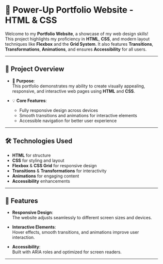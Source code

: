 # 💼 Power-Up Portfolio Website - HTML & CSS  

Welcome to my **Portfolio Website**, a showcase of my web design skills! This project highlights my proficiency in **HTML**, **CSS**, and modern layout techniques like **Flexbox** and the **Grid System**. It also features **Transitions**, **Transformations**, **Animations**, and ensures **Accessibility** for all users.

---

## 🔎 Project Overview  

- 📌 **Purpose**:  
  This portfolio demonstrates my ability to create visually appealing, responsive, and interactive web pages using **HTML** and **CSS**.  

- 💡 **Core Features**:  
  - Fully responsive design across devices  
  - Smooth transitions and animations for interactive elements  
  - Accessible navigation for better user experience  

---

## 🛠️ Technologies Used  

- **HTML** for structure  
- **CSS** for styling and layout  
- **Flexbox** & **CSS Grid** for responsive design  
- **Transitions** & **Transformations** for interactivity  
- **Animations** for engaging content  
- **Accessibility** enhancements  

---

## 🚀 Features  

- **Responsive Design**:  
  The website adjusts seamlessly to different screen sizes and devices.  

- **Interactive Elements**:  
  Hover effects, smooth transitions, and animations improve user interaction.  

- **Accessibility**:  
  Built with ARIA roles and optimized for screen readers.  

---
